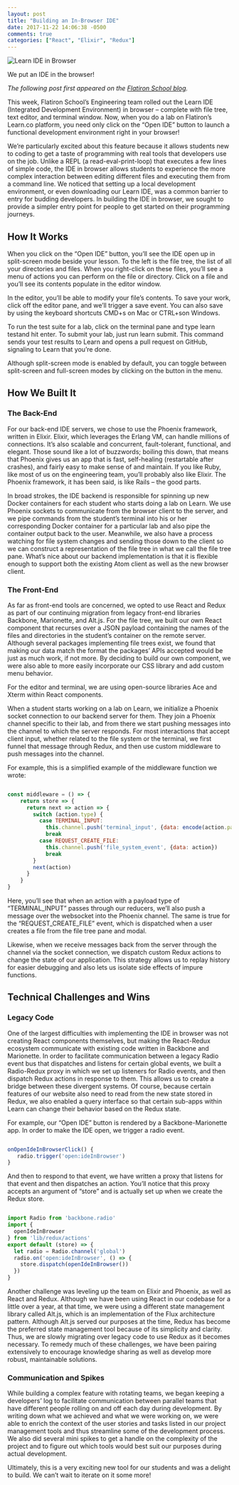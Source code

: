 ```yaml
---
layout: post
title: "Building an In-Browser IDE"
date: 2017-11-22 14:06:38 -0500 
comments: true
categories: ["React", "Elixir", "Redux"]
---
```


![Learn IDE in Browser](https://s3-us-west-2.amazonaws.com/talum.github.io/learnIde6.gif)

We put an IDE in the browser!

*The following post first appeared on the [Flatiron
School blog](http://blog.flatironschool.com/built-learn-ide-browser/).*

This week, Flatiron School’s Engineering team rolled out the Learn IDE (Integrated Development Environment) in browser – complete with file tree, text editor, and terminal window. Now, when you do a lab on Flatiron’s Learn.co platform, you need only click on the “Open IDE” button to launch a functional development environment right in your browser!

We’re particularly excited about this feature because it allows students new to coding to get a taste of programming with real tools that developers use on the job. Unlike a REPL (a read-eval-print-loop) that executes a few lines of simple code, the IDE in browser allows students to experience the more complex interaction between editing different files and executing them from a command line. We noticed that setting up a local development environment, or even downloading our Learn IDE, was a common barrier to entry for budding developers. In building the IDE in browser, we sought to provide a simpler entry point for people to get started on their programming journeys.

## How It Works

When you click on the “Open IDE” button, you’ll see the IDE open up in split-screen mode beside your lesson. To the left is the file tree, the list of all your directories and files. When you right-click on these files, you’ll see a menu of actions you can perform on the file or directory. Click on a file and you’ll see its contents populate in the editor window.

In the editor, you’ll be able to modify your file’s contents. To save your work, click off the editor pane, and we’ll trigger a save event. You can also save by using the keyboard shortcuts CMD+s on Mac or CTRL+son Windows.

To run the test suite for a lab, click on the terminal pane and type learn testand hit enter. To submit your lab, just run learn submit. This command sends your test results to Learn and opens a pull request on GitHub, signaling to Learn that you’re done.

Although split-screen mode is enabled by default, you can toggle between split-screen and full-screen modes by clicking on the button in the menu.

## How We Built It

### The Back-End
For our back-end IDE servers, we chose to use the Phoenix framework, written in Elixir. Elixir, which leverages the Erlang VM, can handle millions of connections. It’s also scalable and concurrent, fault-tolerant, functional, and elegant. Those sound like a lot of buzzwords; boiling this down, that means that Phoenix gives us an app that is fast, self-healing (restartable after crashes), and fairly easy to make sense of and maintain. If you like Ruby, like most of us on the engineering team, you’ll probably also like Elixir. The Phoenix framework, it has been said, is like Rails – the good parts.

In broad strokes, the IDE backend is responsible for spinning up new Docker containers for each student who starts doing a lab on Learn. We use Phoenix sockets to communicate from the browser client to the server, and we pipe commands from the student’s terminal into his or her corresponding Docker container for a particular lab and also pipe the container output back to the user. Meanwhile, we also have a process watching for file system changes and sending those down to the client so we can construct a representation of the file tree in what we call the file tree pane. What’s nice about our backend implementation is that it is flexible enough to support both the existing Atom client as well as the new browser client.

### The Front-End
As far as front-end tools are concerned, we opted to use React and Redux as part of our continuing migration from legacy front-end libraries Backbone, Marionette, and Alt.js. For the file tree, we built our own React component that recurses over a JSON payload containing the names of the files and directories in the student’s container on the remote server. Although several packages implementing file trees exist, we found that making our data match the format the packages’ APIs accepted would be just as much work, if not more. By deciding to build our own component, we were also able to more easily incorporate our CSS library and add custom menu behavior.

For the editor and terminal, we are using open-source libraries Ace and Xterm within React components.

When a student starts working on a lab on Learn, we initialize a Phoenix socket connection to our backend server for them. They join a Phoenix channel specific to their lab, and from there we start pushing messages into the channel to which the server responds. For most interactions that accept client input, whether related to the file system or the terminal, we first funnel that message through Redux, and then use custom middleware to push messages into the channel.

For example, this is a simplified example of the middleware function we wrote:

```javascript

const middleware = () => {
    return store => {
      return next => action => {
        switch (action.type) {
          case TERMINAL_INPUT:
            this.channel.push('terminal_input', {data: encode(action.payload)})
            break
          case REQUEST_CREATE_FILE:
            this.channel.push('file_system_event', {data: action})
            break
        }
        next(action)
      }
    }
}


```

Here, you’ll see that when an action with a payload type of “TERMINAL_INPUT” passes through our reducers, we’ll also push a message over the websocket into the Phoenix channel. The same is true for the “REQUEST_CREATE_FILE” event, which is dispatched when a user creates a file from the file tree pane and modal.

Likewise, when we receive messages back from the server through the channel via the socket connection, we dispatch custom Redux actions to change the state of our application. This strategy allows us to replay history for easier debugging and also lets us isolate side effects of impure functions.

## Technical Challenges and Wins

### Legacy Code
One of the largest difficulties with implementing the IDE in browser was not creating React components themselves, but making the React-Redux ecosystem communicate with existing code written in Backbone and Marionette. In order to facilitate communication between a legacy Radio event bus that dispatches and listens for certain global events, we built a Radio-Redux proxy in which we set up listeners for Radio events, and then dispatch Redux actions in response to them. This allows us to create a bridge between these divergent systems. Of course, because certain features of our website also need to read from the new state stored in Redux, we also enabled a query interface so that certain sub-apps within Learn can change their behavior based on the Redux state.

For example, our “Open IDE” button is rendered by a Backbone-Marionette app. In order to make the IDE open, we trigger a radio event.

```javascript

onOpenIdeInBrowserClick() {
   radio.trigger('open:ideInBrowser')
}

```

And then to respond to that event, we have written a proxy that listens for that event and then dispatches an action. You’ll notice that this proxy accepts an argument of “store” and is actually set up when we create the Redux store.

```javascript

import Radio from 'backbone.radio'
import {
  openIdeInBrowser
} from 'lib/redux/actions'
export default (store) => {
  let radio = Radio.channel('global')
  radio.on('open:ideInBrowser', () => {
    store.dispatch(openIdeInBrowser())
  })
}

```

Another challenge was leveling up the team on Elixir and Phoenix, as well as React and Redux. Although we have been using React in our codebase for a little over a year, at that time, we were using a different state management library called Alt.js, which is an implementation of the Flux architecture pattern. Although Alt.js served our purposes at the time, Redux has become the preferred state management tool because of its simplicity and clarity. Thus, we are slowly migrating over legacy code to use Redux as it becomes necessary. To remedy much of these challenges, we have been pairing extensively to encourage knowledge sharing as well as develop more robust, maintainable solutions.

### Communication and Spikes

While building a complex feature with rotating teams, we began keeping a developers’ log to facilitate communication between parallel teams that have different people rolling on and off each day during development. By writing down what we achieved and what we were working on, we were able to enrich the context of the user stories and tasks listed in our project management tools and thus streamline some of the development process. We also did several mini spikes to get a handle on the complexity of the project and to figure out which tools would best suit our purposes during actual development.

Ultimately, this is a very exciting new tool for our students and was a delight to build. We can’t wait to iterate on it some more!

